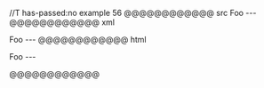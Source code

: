 //T has-passed:no
example 56
@@@@@@@@@@@@ src
Foo
    ---
@@@@@@@@@@@@ xml
<?xml version="1.0" encoding="UTF-8"?>
<!DOCTYPE document SYSTEM "CommonMark.dtd">
<document xmlns="http://commonmark.org/xml/1.0">
  <paragraph>
    <text>Foo</text>
    <softbreak />
    <text>---</text>
  </paragraph>
</document>
@@@@@@@@@@@@ html
<p>Foo
---</p>
@@@@@@@@@@@@
